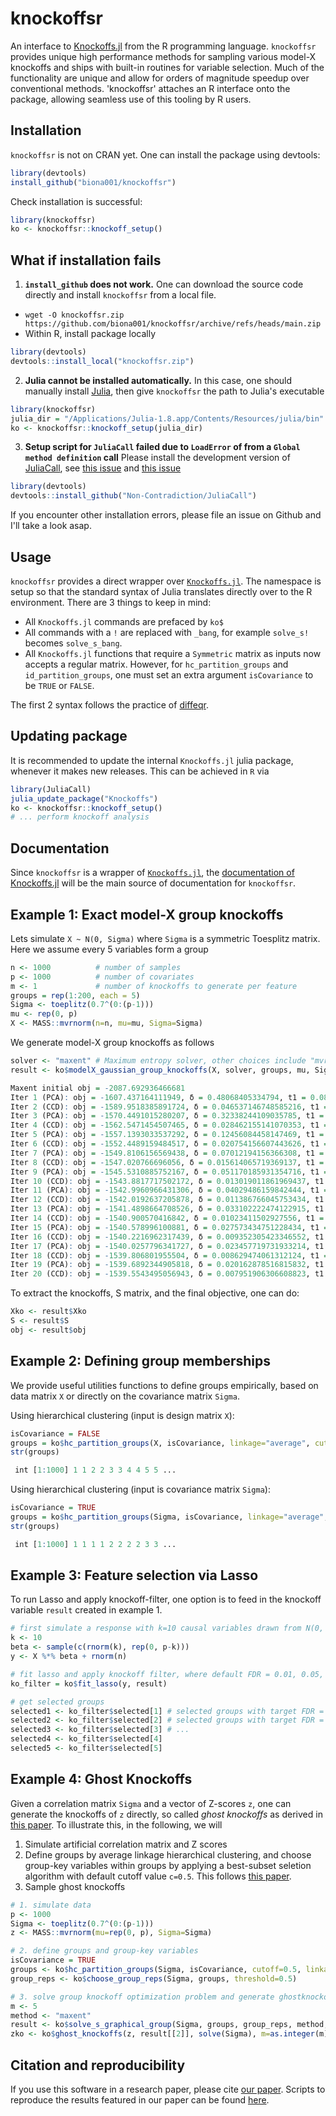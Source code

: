 # knockoffsr

An interface to [Knockoffs.jl](https://github.com/biona001/Knockoffs.jl) from the R programming language. `knockoffsr` provides unique high performance methods for sampling various model-X knockoffs and ships with built-in routines for variable selection. Much of the functionality are unique and allow for orders of magnitude speedup over conventional methods. 'knockoffsr' attaches an R interface onto the package, allowing seamless use of this tooling by R users. 

## Installation

`knockoffsr` is not on CRAN yet. One can install the package using devtools:
```R
library(devtools)
install_github("biona001/knockoffsr")
```
Check installation is successful:
```R
library(knockoffsr)
ko <- knockoffsr::knockoff_setup()
```

## What if installation fails

1. **`install_github` does not work.** One can download the source code directly and install `knockoffsr` from a local file.
+ `wget -O knockoffsr.zip https://github.com/biona001/knockoffsr/archive/refs/heads/main.zip`
+ Within R, install package locally
```R
library(devtools)
devtools::install_local("knockoffsr.zip")
```

2. **Julia cannot be installed automatically.** In this case, one should manually install [Julia](https://julialang.org/downloads/), then give `knockoffsr` the path to Julia's executable
```R
library(knockoffsr)
julia_dir = "/Applications/Julia-1.8.app/Contents/Resources/julia/bin" # path to folder that containins the Julia executable
ko <- knockoffsr::knockoff_setup(julia_dir)
```

3. **Setup script for `JuliaCall` failed due to `LoadError` of from a `Global method definition` call** Please install the development version of [JuliaCall](https://github.com/Non-Contradiction/JuliaCall), see [this issue](https://github.com/Non-Contradiction/JuliaCall/issues/203) and [this issue](https://github.com/Non-Contradiction/JuliaCall/issues/205)
```R
library(devtools)
devtools::install_github("Non-Contradiction/JuliaCall")
```

If you encounter other installation errors, please file an issue on Github and I'll take a look asap.
 
## Usage

`knockoffsr` provides a direct wrapper over [`Knockoffs.jl`](https://github.com/biona001/Knockoffs.jl). The namespace is setup so that the standard syntax of Julia translates directly over to the R environment. There are 3 things to keep in mind:

+ All `Knockoffs.jl` commands are prefaced by `ko$`
+ All commands with a `!` are replaced with `_bang`, for example `solve_s!` becomes `solve_s_bang`.
+ All `Knockoffs.jl` functions that require a `Symmetric` matrix as inputs now accepts a regular matrix. However, for `hc_partition_groups` and `id_partition_groups`, one must set an extra argument `isCovariance` to be `TRUE` or `FALSE`.

The first 2 syntax follows the practice of [diffeqr](https://github.com/SciML/diffeqr/tree/master).

## Updating package

It is recommended to update the internal `Knockoffs.jl` julia package, whenever it makes new releases. This can be achieved in `R` via

```R
library(JuliaCall)
julia_update_package("Knockoffs")
ko <- knockoffsr::knockoff_setup()
# ... perform knockoff analysis
```

## Documentation

Since `knockoffsr` is a wrapper of [`Knockoffs.jl`](https://github.com/biona001/Knockoffs.jl), the [documentation of Knockoffs.jl](https://biona001.github.io/Knockoffs.jl/dev/) will be the main source of documentation for `knockoffsr`.

## Example 1: Exact model-X group knockoffs

Lets simulate `X ~ N(0, Sigma)` where `Sigma` is a symmetric Toesplitz matrix. Here we assume every 5 variables form a group
```R
n <- 1000          # number of samples
p <- 1000          # number of covariates
m <- 1             # number of knockoffs to generate per feature
groups = rep(1:200, each = 5)
Sigma <- toeplitz(0.7^(0:(p-1)))
mu <- rep(0, p)
X <- MASS::mvrnorm(n=n, mu=mu, Sigma=Sigma)
```
We generate model-X group knockoffs as follows
```R
solver <- "maxent" # Maximum entropy solver, other choices include "mvr", "sdp", "equi"
result <- ko$modelX_gaussian_group_knockoffs(X, solver, groups, mu, Sigma, m=m, verbose=TRUE)

Maxent initial obj = -2087.692936466681
Iter 1 (PCA): obj = -1607.437164111949, δ = 0.48068405334794, t1 = 0.08, t2 = 0.51
Iter 2 (CCD): obj = -1589.9518385891724, δ = 0.046537146748585216, t1 = 0.2, t2 = 1.72, t3 = 0.0
Iter 3 (PCA): obj = -1570.4491015280207, δ = 0.32338244109035785, t1 = 0.27, t2 = 2.23
Iter 4 (CCD): obj = -1562.5471454507465, δ = 0.028462155141070353, t1 = 0.39, t2 = 3.4, t3 = 0.0
Iter 5 (PCA): obj = -1557.1393033537292, δ = 0.12456084458147469, t1 = 0.52, t2 = 3.9
Iter 6 (CCD): obj = -1552.4489159484517, δ = 0.020754156607443626, t1 = 0.63, t2 = 5.08, t3 = 0.0
Iter 7 (PCA): obj = -1549.8106156569438, δ = 0.07012194156366308, t1 = 0.7, t2 = 5.59
Iter 8 (CCD): obj = -1547.020766696056, δ = 0.015614065719369137, t1 = 0.81, t2 = 6.71, t3 = 0.01
Iter 9 (PCA): obj = -1545.5310885752167, δ = 0.051170185931354716, t1 = 0.87, t2 = 7.22
Iter 10 (CCD): obj = -1543.8817717502172, δ = 0.013019011861969437, t1 = 0.98, t2 = 8.35, t3 = 0.01
Iter 11 (PCA): obj = -1542.9960966431306, δ = 0.04029486159842444, t1 = 1.04, t2 = 8.86
Iter 12 (CCD): obj = -1542.0192637205878, δ = 0.011386766045753434, t1 = 1.15, t2 = 10.0, t3 = 0.01
Iter 13 (PCA): obj = -1541.4898664708526, δ = 0.033102222474122915, t1 = 1.21, t2 = 10.51
Iter 14 (CCD): obj = -1540.900570416842, δ = 0.01023411502927556, t1 = 1.31, t2 = 11.64, t3 = 0.01
Iter 15 (PCA): obj = -1540.578996100881, δ = 0.027573434751228434, t1 = 1.39, t2 = 12.14
Iter 16 (CCD): obj = -1540.2216962317439, δ = 0.009352305423346552, t1 = 1.49, t2 = 13.26, t3 = 0.01
Iter 17 (PCA): obj = -1540.0257796341727, δ = 0.023457719731933214, t1 = 1.55, t2 = 13.76
Iter 18 (CCD): obj = -1539.806801955504, δ = 0.008629474061312124, t1 = 1.65, t2 = 14.89, t3 = 0.01
Iter 19 (PCA): obj = -1539.6892344905818, δ = 0.020162878516815832, t1 = 1.71, t2 = 15.39
Iter 20 (CCD): obj = -1539.5543495056943, δ = 0.007951906306608823, t1 = 1.81, t2 = 16.53, t3 = 0.02
```
To extract the knockoffs, S matrix, and the final objective, one can do:
```R
Xko <- result$Xko
S <- result$S
obj <- result$obj
```

## Example 2: Defining group memberships

We provide useful utilities functions to define groups empirically, based on data matrix `X` or directly on the covariance matrix `Sigma`. 

Using hierarchical clustering (input is design matrix `X`):
```R
isCovariance = FALSE
groups = ko$hc_partition_groups(X, isCovariance, linkage="average", cutoff=0.5)
str(groups)

 int [1:1000] 1 1 2 2 3 3 4 4 5 5 ...
```

Using hierarchical clustering (input is covariance matrix `Sigma`):
```R
isCovariance = TRUE
groups = ko$hc_partition_groups(Sigma, isCovariance, linkage="average", cutoff=0.5)
str(groups)

 int [1:1000] 1 1 1 1 2 2 2 2 3 3 ...
```

## Example 3: Feature selection via Lasso

To run Lasso and apply knockoff-filter, one option is to feed in the knockoff variable `result` created in example 1. 

```R
# first simulate a response with k=10 causal variables drawn from N(0, 1)
k <- 10
beta <- sample(c(rnorm(k), rep(0, p-k)))
y <- X %*% beta + rnorm(n)

# fit lasso and apply knockoff filter, where default FDR = 0.01, 0.05, 0.1, 0.25, 0.5
ko_filter = ko$fit_lasso(y, result)

# get selected groups
selected1 <- ko_filter$selected[1] # selected groups with target FDR = 0.01
selected2 <- ko_filter$selected[2] # selected groups with target FDR = 0.05 
selected3 <- ko_filter$selected[3] # ...
selected4 <- ko_filter$selected[4]
selected5 <- ko_filter$selected[5]
```

## Example 4: Ghost Knockoffs

Given a correlation matrix `Sigma` and a vector of Z-scores `z`, one can generate the knockoffs of `z` directly, so called *ghost knockoffs* as derived in [this paper](https://www.nature.com/articles/s41467-022-34932-z). To illustrate this, in the following, we will
1. Simulate artificial correlation matrix and Z scores
2. Define groups by average linkage hierarchical clustering, and choose group-key variables within groups by applying a best-subset seletion algorithm with default cutoff value `c=0.5`. This follows [this paper](https://arxiv.org/abs/2310.15069).
3. Sample ghost knockoffs

```R
# 1. simulate data
p <- 1000 
Sigma <- toeplitz(0.7^(0:(p-1)))
z <- MASS::mvrnorm(mu=rep(0, p), Sigma=Sigma)

# 2. define groups and group-key variables
isCovariance = TRUE
groups <- ko$hc_partition_groups(Sigma, isCovariance, cutoff=0.5, linkage="average")
group_reps <- ko$choose_group_reps(Sigma, groups, threshold=0.5)

# 3. solve group knockoff optimization problem and generate ghostknockoffs
m <- 5
method <- "maxent"
result <- ko$solve_s_graphical_group(Sigma, groups, group_reps, method, m=m, verbose=TRUE)
zko <- ko$ghost_knockoffs(z, result[[2]], solve(Sigma), m=as.integer(m))
```

## Citation and reproducibility

If you use this software in a research paper, please cite [our paper](https://arxiv.org/abs/2310.15069). Scripts to reproduce the results featured in our paper can be found [here](https://github.com/biona001/group-knockoff-reproducibility).

